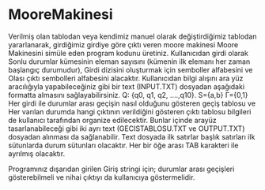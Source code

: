 # MooreMakinesi
Verilmiş olan tablodan  veya kendimiz manuel olarak değiştirdiğimiz tablodan yararlanarak, girdiğimiz girdiye göre çıktı veren moore makinesi
Moore Makinesini simüle eden program kodunu üretiniz. 
Kullanıcıdan girdi olarak Sonlu durumlar kümesinin eleman sayısını (kümenin ilk elemanı her zaman başlangıç durumudur), Girdi dizisini oluşturmak için semboller alfabesini ve Olası çıktı sembolleri alfabesini alacaktır. Kullanıcıdan bilgi alışını ara yüz aracılığıyla yapabileceğiniz gibi bir text (INPUT.TXT) dosyadan aşağıdaki formatta almasını sağlayabilirsiniz.
Q: {q0, q1, q2, ....,q10}.
S={a,b}
Γ={0,1}
Her girdi ile durumlar arası geçişin nasıl olduğunu gösteren geçiş tablosu ve Her varılan durumda hangi çıktının verildiğini gösteren çıktı tablosu bilgileri de kullanıcı tarafından organize edilecektir. Bunlar içinde arayüz tasarlanabileceği gibi iki ayrı text (GECISTABLOSU.TXT ve OUTPUT.TXT) dosyadan alınması da sağlanabilir. Text dosyada ilk satırlar başlık satırları ilk sütunlarda durum sütunları olacaktır. Her bir öğe arası TAB karakteri ile ayrılmış olacaktır.

Programınız dışarıdan girilen Giriş stringi için; durumlar arası geçişleri gösterebilmeli ve nihai çıktıyı da kullanıcıya göstermelidir.

